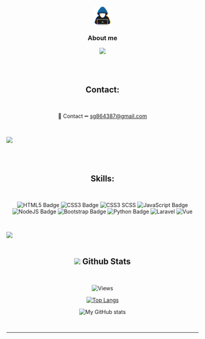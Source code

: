 <div align="center">
<picture><img src="https://github.com/0xAbdulKhalid/0xAbdulKhalid/raw/main/assets/mdImages/about_me.gif" width = 50px align="center"></picture> 
 <h3> About me</hr>
</div>

<p align="center">
  <a href="https://github.com/santiagoG92"><img src="https://readme-typing-svg.herokuapp.com?font=Time+New+Roman&color=cyan&size=25&center=true&vCenter=true&width=600&height=100&lines=Hi,I'm+Santiago;I+am+a+junior+Developer"></a>
</p>

<br><br><h2 align="center">Contact:</h2><br>

<div align="center">

📩 Contact ➖ sg864387@gmail.com <br>

</div><br>

<img src="https://user-images.githubusercontent.com/73097560/115834477-dbab4500-a447-11eb-908a-139a6edaec5c.gif"><br><br>

<br><h2 align="center">Skills:</h2><br>

<p>
<div align="center">
  
<img src="https://img.shields.io/badge/HTML5-%23E34F26.svg" alt="HTML5 Badge">
<img src="https://img.shields.io/badge/CSS-%231572B6.svg" alt="CSS3 Badge">
<img src="https://img.shields.io/badge/SCSS-%23FF69B4.svg" alt="CSS3 SCSS">
<img src="https://img.shields.io/badge/JavaScript-%23323330.svg" alt="JavaScript Badge">
<img src="https://img.shields.io/badge/Node.js-%2343853D.svg" alt="NodeJS Badge">
<img src="https://img.shields.io/badge/Bootstrap-%23563D7C.svg"alt="Bootstrap Badge">
<img src="https://img.shields.io/badge/Python-3776AB.svg" alt="Python Badge">
<img src="https://img.shields.io/badge/Laravel-%23E34F26.svg" alt="Laravel">
<img src="https://img.shields.io/badge/Vue-%2343853D.svg" alt="Vue">

</div>
</p><br>

<img src="https://user-images.githubusercontent.com/73097560/115834477-dbab4500-a447-11eb-908a-139a6edaec5c.gif"><br><br>


<div align="center">

## <img src="https://media.giphy.com/media/iY8CRBdQXODJSCERIr/giphy.gif" width="35"><b> Github Stats </b>
<br>

![Views](https://komarev.com/ghpvc/?username=santiagoG92-h&label=Profile+visitors:)


[![Top Langs](https://github-readme-stats.vercel.app/api/top-langs/?username=santiagoG92&layout=compact&theme=dark)]([https://github.com/jrmydix](https://github.com/santiagoG92))
  


![My GitHub stats](https://github-readme-stats.vercel.app/api?username=santiagoG92&count_private=true&show_icons=true&theme=dark&hide=issues)

</div><br>

---
